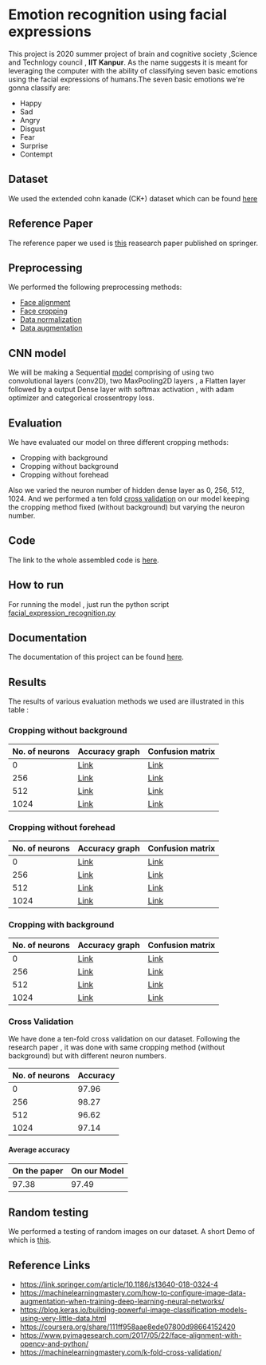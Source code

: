 # Emotion recognition using facial expressions
This project is 2020 summer project of brain and cognitive society ,Science and Technlogy council , **IIT Kanpur**. 
As the name suggests it is meant for leveraging the computer with the ability of classifying seven basic emotions using the facial expressions of 
humans.The seven basic emotions we're gonna classify are:

* Happy 
* Sad
* Angry
* Disgust
* Fear
* Surprise
* Contempt

## Dataset
We used the extended cohn kanade (CK+) dataset which can be found [here](https://www.kaggle.com/shawon10/ckplus)

## Reference Paper
The reference paper we used is [this](https://drive.google.com/file/d/1qMUhEFLUEuJlHO5SKjULNYfSS25ZSw4a/view) reasearch paper published on springer.

## Preprocessing
We performed the following preprocessing methods:

* [Face alignment](https://github.com/Av-hash/EmoRec/blob/master/FaceAlignment.ipynb)
* [Face cropping](https://github.com/Av-hash/EmoRec/blob/master/FaceCropping.ipynb)
* [Data normalization](https://github.com/Av-hash/EmoRec/blob/master/DataNormalization.ipynb)
* [Data augmentation](https://github.com/Av-hash/EmoRec/blob/master/DataAugmentation.ipynb)

## CNN model
We will be making a Sequential [model](https://github.com/Av-hash/EmoRec/blob/master/CNNmodel.ipynb) comprising of using two convolutional layers (conv2D), two MaxPooling2D layers , a Flatten layer followed by a output Dense layer with softmax activation , with adam optimizer and categorical crossentropy loss.

## Evaluation
We have evaluated our model on three different cropping methods:

* Cropping with background
* Cropping without background
* Cropping without forehead

Also we varied the neuron number of hidden dense layer as 0, 256, 512, 1024.
And we performed a ten fold [cross validation](https://github.com/Av-hash/EmoRec/blob/master/CrossValidation.ipynb) on our model keeping the cropping method fixed (without background) but varying the neuron number.

## Code
The link to the whole assembled code is [here](https://github.com/Av-hash/EmoRec/blob/master/Facial_Expression_Recognition.ipynb).

## How to run
For running the model , just run the python script [facial_expression_recognition.py](https://github.com/Av-hash/EmoRec/blob/master/facial_expression_recognition.py)

## Documentation
The documentation of this project can be found [here](https://drive.google.com/file/d/1ixtQco-1SQW4hH6pwLHVACqwrIZqrYbP/view?usp=drivesdk).

## Results
The results of various evaluation methods we used are illustrated in this table :

### Cropping without background

|No. of neurons     |Accuracy graph   |Confusion matrix   |
|---|---|---|
|0   |[Link](https://github.com/Av-hash/EmoRec/blob/master/images/FER%20acc%20graph%20with%200%20neurons%20without%20background.jpg)  |[Link](https://github.com/Av-hash/EmoRec/blob/master/images/Confusion%20matrix%20with%200%20neuron%20without%20background.jpg)   |   
|256  |[Link](https://github.com/Av-hash/EmoRec/blob/master/images/FER%20acc%20graph%20with%20256%20neurons%20without%20background.jpg)   |[Link](https://github.com/Av-hash/EmoRec/blob/master/images/Confusion%20matrix%20with%20256%20neuron%20without%20background.jpg)  |     
|512   |[Link](https://github.com/Av-hash/EmoRec/blob/master/images/FER%20acc%20graph%20with%20512%20neurons%20without%20background.jpg)   |[Link](https://github.com/Av-hash/EmoRec/blob/master/images/Confusion%20matrix%20with%20512%20neuron%20without%20background.jpg)  |      
|1024   |[Link](https://github.com/Av-hash/EmoRec/blob/master/images/FER%20acc%20graph%20with%201024%20neurons%20without%20background.jpg)  |[Link](https://github.com/Av-hash/EmoRec/blob/master/images/Confusion%20matrix%20with%201024%20neuron%20without%20background.jpg)  | 

### Cropping without forehead

|No. of neurons     |Accuracy graph   |Confusion matrix   |
|---|---|---|
|0   |[Link](https://github.com/Av-hash/EmoRec/blob/master/images/FER%20acc%20graph%20with%200%20neurons%20without%20forehead.jpg)  |[Link](https://github.com/Av-hash/EmoRec/blob/master/images/Confusion%20matrix%20with%200%20neuron%20without%20forehead.jpg)   |   
|256  |[Link](https://github.com/Av-hash/EmoRec/blob/master/images/FER%20acc%20graph%20with%20256%20neurons%20without%20forehead.jpg)   |[Link](https://github.com/Av-hash/EmoRec/blob/master/images/Confusion%20matrix%20with%20256%20neuron%20without%20forehead.jpg)   |     
|512   |[Link](https://github.com/Av-hash/EmoRec/blob/master/images/FER%20acc%20graph%20with%20512%20neurons%20without%20forehead.jpg)   |[Link](https://github.com/Av-hash/EmoRec/blob/master/images/Confusion%20matrix%20with%20512%20neuron%20without%20forehead.jpg)   |   
|1024   |[Link](https://github.com/Av-hash/EmoRec/blob/master/images/FER%20acc%20graph%20with%201024%20neurons%20without%20forehead.jpg)   |[Link](https://github.com/Av-hash/EmoRec/blob/master/images/Confusion%20matrix%20with%201024%20neuron%20without%20forehead.jpg)   | 

### Cropping with background

|No. of neurons     |Accuracy graph   |Confusion matrix   |
|---|---|---|
|0   |[Link](https://github.com/Av-hash/EmoRec/blob/master/images/FER%20acc%20graph%20with%200%20neurons%20with%20background.jpg)  |[Link](https://github.com/Av-hash/EmoRec/blob/master/images/Confusion%20matrix%20with%200%20neuron%20with%20background.jpg)   |   
|256  |[Link](https://github.com/Av-hash/EmoRec/blob/master/images/FER%20acc%20graph%20with%20256%20neurons%20with%20background.jpg)   |[Link](https://github.com/Av-hash/EmoRec/blob/master/images/Confusion%20matrix%20with%20256%20neuron%20with%20background.jpg)   |     
|512   |[Link](https://github.com/Av-hash/EmoRec/blob/master/images/FER%20acc%20graph%20with%20512%20neurons%20with%20background.jpg)   |[Link](https://github.com/Av-hash/EmoRec/blob/master/images/Confusion%20matrix%20with%20512%20neuron%20with%20background.jpg)   |      
|1024   |[Link](https://github.com/Av-hash/EmoRec/blob/master/images/FER%20acc%20graph%20with%201024%20neurons%20with%20background.jpg)   |[Link](https://github.com/Av-hash/EmoRec/blob/master/images/Confusion%20matrix%20with%201024%20neuron%20with%20background.jpg)   | 

### Cross Validation
We have done a ten-fold cross validation on our dataset. Following the research paper , it was done with same cropping method (without background) but with different neuron numbers.

|No. of neurons   |Accuracy  |      
|---|---|
|0   |97.96   |         
|256   |98.27   |         
|512   |96.62   |   
|1024   |97.14   |   

#### Average accuracy

|On the paper   | On our Model   |
|---|---|
|97.38   |97.49   |

## Random testing
We performed a testing of random images on our dataset. A short Demo of which is [this](https://drive.google.com/file/d/1ilF10OIT0p3OMDp5rC1Ed3U07fFnyLwT/view?usp=drivesdk).
## Reference Links

* https://link.springer.com/article/10.1186/s13640-018-0324-4
* https://machinelearningmastery.com/how-to-configure-image-data-augmentation-when-training-deep-learning-neural-networks/
* https://blog.keras.io/building-powerful-image-classification-models-using-very-little-data.html
* https://coursera.org/share/111ff958aae8ede07800d98664152420
* https://www.pyimagesearch.com/2017/05/22/face-alignment-with-opencv-and-python/
* https://machinelearningmastery.com/k-fold-cross-validation/


